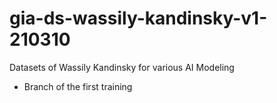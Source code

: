 # gia-ds-wassily-kandinsky-v1-210310
Datasets of Wassily Kandinsky for various AI Modeling 

* Branch of the first training
